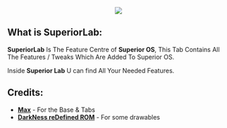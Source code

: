 <p align="center">
<img src="https://user-images.githubusercontent.com/29405483/194538337-87897deb-c9dd-49f7-b05d-cd0336304a6a.png" />
</p>

What is SuperiorLab:
------------------------

**SuperiorLab** Is The Feature Centre of **Superior OS**, This Tab Contains All The Features / Tweaks Which Are Added To Superior OS.

Inside **Superior Lab** U can find All Your Needed Features.

Credits:
-------
 * [**Max**](https://github.com/xyyx) - For the Base & Tabs
 * [**DarkNess reDefined ROM**](https://github.com/DarkNess-reDefined) - For some drawables

